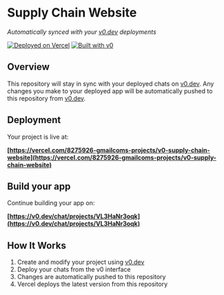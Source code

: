 # Supply Chain Website

*Automatically synced with your [v0.dev](https://v0.dev) deployments*

[![Deployed on Vercel](https://img.shields.io/badge/Deployed%20on-Vercel-black?style=for-the-badge&logo=vercel)](https://vercel.com/8275926-gmailcoms-projects/v0-supply-chain-website)
[![Built with v0](https://img.shields.io/badge/Built%20with-v0.dev-black?style=for-the-badge)](https://v0.dev/chat/projects/VL3HaNr3oqk)

## Overview

This repository will stay in sync with your deployed chats on [v0.dev](https://v0.dev).
Any changes you make to your deployed app will be automatically pushed to this repository from [v0.dev](https://v0.dev).

## Deployment

Your project is live at:

**[https://vercel.com/8275926-gmailcoms-projects/v0-supply-chain-website](https://vercel.com/8275926-gmailcoms-projects/v0-supply-chain-website)**

## Build your app

Continue building your app on:

**[https://v0.dev/chat/projects/VL3HaNr3oqk](https://v0.dev/chat/projects/VL3HaNr3oqk)**

## How It Works

1. Create and modify your project using [v0.dev](https://v0.dev)
2. Deploy your chats from the v0 interface
3. Changes are automatically pushed to this repository
4. Vercel deploys the latest version from this repository